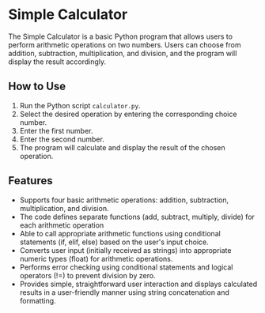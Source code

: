 # Simple Calculator
The Simple Calculator is a basic Python program that allows users to perform arithmetic operations on two numbers. Users can choose from addition, subtraction, multiplication, and division, and the program will display the result accordingly.

## How to Use
1. Run the Python script `calculator.py`.
2. Select the desired operation by entering the corresponding choice number.
3. Enter the first number.
4. Enter the second number.
5. The program will calculate and display the result of the chosen operation.

## Features
- Supports four basic arithmetic operations: addition, subtraction, multiplication, and division.
- The code defines separate functions (add, subtract, multiply, divide) for each arithmetic operation
- Able to call appropriate arithmetic functions using conditional statements (if, elif, else) based on the user's input choice.
- Converts user input (initially received as strings) into appropriate numeric types (float) for arithmetic operations.
- Performs error checking using conditional statements and logical operators (!=) to prevent division by zero.
- Provides simple, straightforward user interaction and displays calculated results in a user-friendly manner using string concatenation and formatting.


